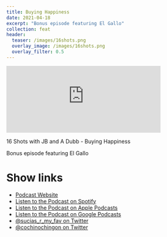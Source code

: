 ```yaml
---
title: Buying Happiness
date: 2021-04-18
excerpt: "Bonus episode featuring El Gallo"
collection: feat
header:
  teaser: /images/16shots.png
  overlay_image: /images/16shots.png
  overlay_filter: 0.5
---
```


<iframe src="https://open.spotify.com/embed-podcast/episode/6qiEhTh7t6jOmfHn9i3op0" width="80%" height="175" frameborder="0" allowtransparency="true" allow="encrypted-media"></iframe>

16 Shots with JB and A Dubb - Buying Happiness

Bonus episode featuring El Gallo

# Show links

* <i class=fas fa-link></i> [Podcast Website](https://sucias.xyz)
* <i class=fab fa-spotify></i> [Listen to the Podcast on Spotify](https://open.spotify.com/show/3XjoipCU3QzeIaQAAQpBdW)
* <i class=fas fa-podcast></i> [Listen to the Podcast on Apple Podcasts](https://podcasts.apple.com/us/podcast/sucias-are-my-favorite/id1548173787)
* <i class=fab fa-google-play></i> [Listen to the Podcast on Google Podcasts](https://podcasts.google.com/feed/aHR0cHM6Ly9hbmNob3IuZm0vcy80MjI0YzYzYy9wb2RjYXN0L3Jzcw==)
* <i class=fab fa-twitter></i> [@sucias_r_my_fav on Twitter](https://twitter.com/sucias_r_my_fav)
* <i class=fab fa-twitter></i> [@cochinochingon on Twitter](https://twitter.com/cochinochingon)
